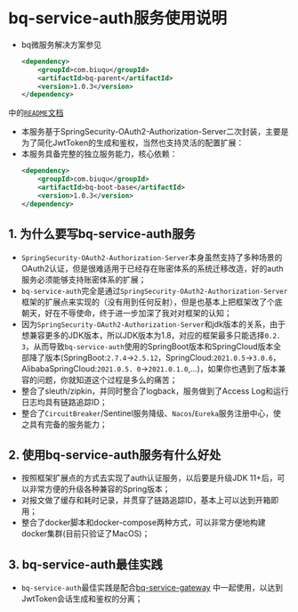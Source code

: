 # bq-service-auth服务使用说明
- bq微服务解决方案参见
	```xml
    <dependency>
        <groupId>com.biuqu</groupId>
        <artifactId>bq-parent</artifactId>
        <version>1.0.3</version>
    </dependency>
	```
 中的[`README`文档](https://github.com/woollay/bq-parent/raw/main/README.MD) 
- 本服务基于SpringSecurity-OAuth2-Authorization-Server二次封装，主要是为了简化JwtToken的生成和鉴权，当然也支持灵活的配置扩展：
- 本服务具备完整的独立服务能力，核心依赖：
    ```xml
    <dependency>
        <groupId>com.biuqu</groupId>
        <artifactId>bq-boot-base</artifactId>
        <version>1.0.3</version>
    </dependency>
    ```

## 1. 为什么要写bq-service-auth服务

- `SpringSecurity-OAuth2-Authorization-Server`本身虽然支持了多种场景的OAuth2认证，但是很难适用于已经存在账密体系的系统迁移改造，好的auth服务必须能够支持账密体系的扩展；
- `bq-service-auth`完全是通过`SpringSecurity-OAuth2-Authorization-Server`框架的扩展点来实现的（没有用到任何反射），但是也基本上把框架改了个底朝天，好在不辱使命，终于进一步加深了我对对框架的认知；
- 因为`SpringSecurity-OAuth2-Authorization-Server`和jdk版本的关系，由于想兼容更多的JDK版本，所以JDK版本为1.8，对应的框架最多只能选择`0.2.
3`，从而导致`bq-service-auth`使用的SpringBoot版本和SpringCloud版本全部降了版本(SpringBoot:`2.7.4`->`2.5.12`，SpringCloud:`2021.0.5`->`3.0.6`，AlibabaSpringCloud:`2021.0.5.
0`->`2021.0.1.0`,…)，如果你也遇到了版本兼容的问题，你就知道这个过程是多么的痛苦；
- 整合了sleuth/zipkin，并同时整合了logback，服务做到了Access Log和运行日志均具有链路追踪ID；
- 整合了`CircuitBreaker`/Sentinel服务降级、`Nacos`/`Eureka`服务注册中心，使之具有完备的服务能力；

## 2. 使用bq-service-auth服务有什么好处
- 按照框架扩展点的方式去实现了auth认证服务，以后要是升级JDK 11+后，可以非常方便的升级各种兼容的Spring版本；
- 对报文做了缓存和耗时记录，并贯穿了链路追踪ID，基本上可以达到开箱即用；
- 整合了docker脚本和docker-compose两种方式，可以非常方便地构建docker集群(目前只验证了MacOS)；

## 3. bq-service-auth最佳实践
- `bq-service-auth`最佳实践是配合[bq-service-gateway](https://github.com/woollay/bq-service-gateway) 中一起使用，以达到JwtToken会话生成和鉴权的分离；


